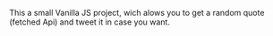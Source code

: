 This a small Vanilla JS project, wich alows you to get a random quote (fetched Api) and tweet it in case you want.
